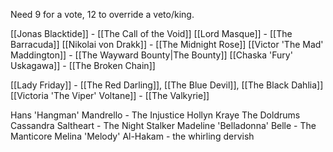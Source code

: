 Need 9 for a vote, 12 to override a veto/king.

[[Jonas Blacktide]] - [[The Call of the Void]]
[[Lord Masque]] - [[The Barracuda]]
[[Nikolai von Drakk]] - [[The Midnight Rose]]
[[Victor 'The Mad' Maddington]] - [[The Wayward Bounty|The Bounty]]
[[Chaska 'Fury' Uskagawa]] - [[The Broken Chain]] 

[[Lady Friday]] - [[The Red Darling]], [[The Blue Devil]], [[The Black Dahlia]]
[[Victoria 'The Viper' Voltane]] - [[The Valkyrie]]


Hans 'Hangman' Mandrello - The Injustice
Hollyn Kraye The Doldrums
Cassandra Saltheart - The Night Stalker
Madeline 'Belladonna' Belle - The Manticore
Melina 'Melody' Al-Hakam - the whirling dervish


